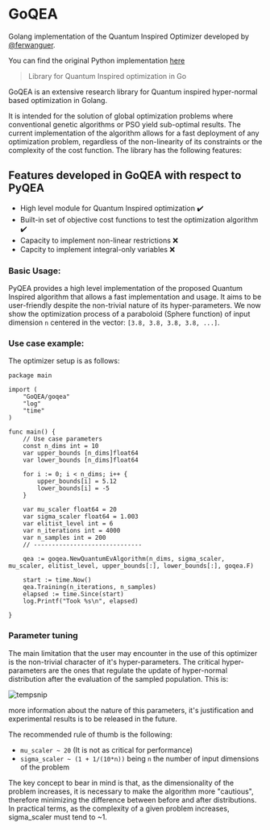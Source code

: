 # GoQEA
Golang implementation of the Quantum Inspired Optimizer developed by [@ferwanguer](https://github.com/ferwanguer).

You can find the original Python implementation [here](https://github.com/ferwanguer/PyQEA)

> Library for Quantum Inspired optimization in Go

GoQEA is an extensive research library for Quantum inspired hyper-normal based
optimization in Golang. 

It is intended for the solution of global optimization problems where conventional 
genetic algorithms or PSO yield sub-optimal results. The current implementation of 
the algorithm allows for a fast deployment of any optimization problem, regardless of the non-linearity of its 
constraints or the complexity of the cost function. The library has the following features:

## Features developed in GoQEA with respect to PyQEA
* High level module for Quantum Inspired optimization :heavy_check_mark:
* Built-in set of objective cost functions to test the optimization algorithm :heavy_check_mark:
* Capacity to implement non-linear restrictions :x:
* Capcity to implement integral-only variables :x:

### Basic Usage: 
PyQEA provides a high level implementation of  the proposed Quantum Inspired algorithm that allows a fast implementation and usage.
It aims to be user-friendly despite the non-trivial nature of its hyper-parameters. We now show the optimization process of a paraboloid (Sphere function)
of input dimension `n` centered in the vector: `[3.8, 3.8, 3.8, 3.8, ...]`. 

### Use case example: 
The optimizer setup is as follows:
```golang
package main

import (
	"GoQEA/goqea"
	"log"
	"time"
)

func main() {
	// Use case parameters
	const n_dims int = 10
	var upper_bounds [n_dims]float64
	var lower_bounds [n_dims]float64

	for i := 0; i < n_dims; i++ {
		upper_bounds[i] = 5.12
		lower_bounds[i] = -5
	}

	var mu_scaler float64 = 20
	var sigma_scaler float64 = 1.003
	var elitist_level int = 6
	var n_iterations int = 4000
	var n_samples int = 200
	// ------------------------------

	qea := goqea.NewQuantumEvAlgorithm(n_dims, sigma_scaler, mu_scaler, elitist_level, upper_bounds[:], lower_bounds[:], goqea.F)

	start := time.Now()
	qea.Training(n_iterations, n_samples)
	elapsed := time.Since(start)
	log.Printf("Took %s\n", elapsed)

}

```
### Parameter tuning
The main limitation that the user may encounter in the use of this optimizer is
the non-trivial character of it's hyper-parameters. The critical hyper-parameters
are the ones that regulate the update of hyper-normal distribution after the evaluation
of the sampled population. This is:

![tempsnip](https://user-images.githubusercontent.com/57362874/195801476-4f99a3cc-3063-4c20-b8fa-3eef63483fa6.png)

more information about the nature of this parameters, it's justification and experimental
results is to be released in the future.

The recommended rule of thumb is the following: 

* `mu_scaler ~ 20` (It is not as critical for performance)
* `sigma_scaler ~ (1 + 1/(10*n))` being `n` the number of input dimensions of the problem

The key concept to bear in mind is that, as the dimensionality of the problem increases, it is necessary to make the algorithm more "cautious", therefore minimizing the difference between before and after distributions. In practical terms, as the complexity of a given
problem increases, sigma_scaler must tend to ~1.

